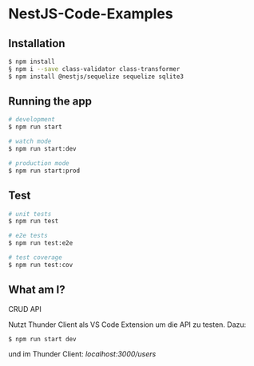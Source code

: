 # NestJS-Code-Examples
## Installation

```bash
$ npm install
§ npm i --save class-validator class-transformer
$ npm install @nestjs/sequelize sequelize sqlite3
```

## Running the app

```bash
# development
$ npm run start

# watch mode
$ npm run start:dev

# production mode
$ npm run start:prod
```

## Test

```bash
# unit tests
$ npm run test

# e2e tests
$ npm run test:e2e

# test coverage
$ npm run test:cov
```

## What am I?

CRUD API

Nutzt Thunder Client als VS Code Extension um die API zu testen.
Dazu:
```bash
$ npm run start dev
```
und im Thunder Client:
_localhost:3000/users_

